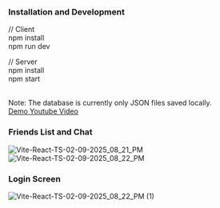 ### Installation and Development
// Client
<br/>npm install
<br/>npm run dev

// Server
<br/>npm install
<br/>npm start

<br>Note: The database is currently only JSON files saved locally.
<br/>
[Demo Youtube Video](https://youtu.be/5UC28JgiGUI)

### Friends List and Chat
![Vite-React-TS-02-09-2025_08_21_PM](https://github.com/user-attachments/assets/87b9bd1a-fea4-40c4-aa43-0782120ba75b)
![Vite-React-TS-02-09-2025_08_22_PM](https://github.com/user-attachments/assets/e5a3b569-bab6-4381-8334-fd54b7818a5c)
### Login Screen
![Vite-React-TS-02-09-2025_08_22_PM (1)](https://github.com/user-attachments/assets/7b7e228b-6a18-44fb-8624-0417e526867f)
